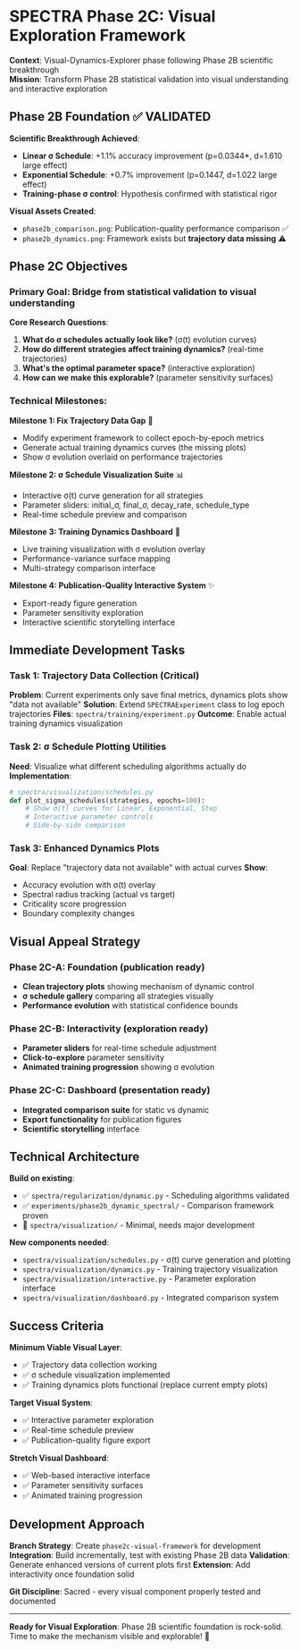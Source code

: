 # SPECTRA Phase 2C: Visual Exploration Framework

**Context**: Visual-Dynamics-Explorer phase following Phase 2B scientific breakthrough  
**Mission**: Transform Phase 2B statistical validation into visual understanding and interactive exploration

## **Phase 2B Foundation** ✅ **VALIDATED**

**Scientific Breakthrough Achieved**:
- **Linear σ Schedule**: +1.1% accuracy improvement (p=0.0344*, d=1.610 large effect)
- **Exponential Schedule**: +0.7% improvement (p=0.1447, d=1.022 large effect)  
- **Training-phase σ control**: Hypothesis confirmed with statistical rigor

**Visual Assets Created**:
- `phase2b_comparison.png`: Publication-quality performance comparison ✅
- `phase2b_dynamics.png`: Framework exists but **trajectory data missing** ⚠️

## **Phase 2C Objectives**

### **Primary Goal**: Bridge from statistical validation to visual understanding

**Core Research Questions**:
1. **What do σ schedules actually look like?** (σ(t) evolution curves)
2. **How do different strategies affect training dynamics?** (real-time trajectories)  
3. **What's the optimal parameter space?** (interactive exploration)
4. **How can we make this explorable?** (parameter sensitivity surfaces)

### **Technical Milestones**:

**Milestone 1: Fix Trajectory Data Gap** 🔧
- Modify experiment framework to collect epoch-by-epoch metrics
- Generate actual training dynamics curves (the missing plots)
- Show σ evolution overlaid on performance trajectories

**Milestone 2: σ Schedule Visualization Suite** 📊  
- Interactive σ(t) curve generation for all strategies
- Parameter sliders: initial_σ, final_σ, decay_rate, schedule_type
- Real-time schedule preview and comparison

**Milestone 3: Training Dynamics Dashboard** 🎯
- Live training visualization with σ evolution overlay
- Performance-variance surface mapping
- Multi-strategy comparison interface

**Milestone 4: Publication-Quality Interactive System** ✨
- Export-ready figure generation
- Parameter sensitivity exploration
- Interactive scientific storytelling interface

## **Immediate Development Tasks**

### **Task 1: Trajectory Data Collection** (Critical)
**Problem**: Current experiments only save final metrics, dynamics plots show "data not available"
**Solution**: Extend `SPECTRAExperiment` class to log epoch trajectories
**Files**: `spectra/training/experiment.py`
**Outcome**: Enable actual training dynamics visualization

### **Task 2: σ Schedule Plotting Utilities** 
**Need**: Visualize what different scheduling algorithms actually do
**Implementation**: 
```python
# spectra/visualization/schedules.py
def plot_sigma_schedules(strategies, epochs=100):
    # Show σ(t) curves for Linear, Exponential, Step
    # Interactive parameter controls
    # Side-by-side comparison
```

### **Task 3: Enhanced Dynamics Plots**
**Goal**: Replace "trajectory data not available" with actual curves
**Show**: 
- Accuracy evolution with σ(t) overlay
- Spectral radius tracking (actual vs target)
- Criticality score progression
- Boundary complexity changes

## **Visual Appeal Strategy**

### **Phase 2C-A: Foundation** (publication ready)
- **Clean trajectory plots** showing mechanism of dynamic control
- **σ schedule gallery** comparing all strategies visually
- **Performance evolution** with statistical confidence bounds

### **Phase 2C-B: Interactivity** (exploration ready)  
- **Parameter sliders** for real-time schedule adjustment
- **Click-to-explore** parameter sensitivity
- **Animated training progression** showing σ evolution

### **Phase 2C-C: Dashboard** (presentation ready)
- **Integrated comparison suite** for static vs dynamic
- **Export functionality** for publication figures  
- **Scientific storytelling** interface

## **Technical Architecture**

**Build on existing**:
- ✅ `spectra/regularization/dynamic.py` - Scheduling algorithms validated
- ✅ `experiments/phase2b_dynamic_spectral/` - Comparison framework proven
- 🔄 `spectra/visualization/` - Minimal, needs major development

**New components needed**:
- `spectra/visualization/schedules.py` - σ(t) curve generation and plotting
- `spectra/visualization/dynamics.py` - Training trajectory visualization  
- `spectra/visualization/interactive.py` - Parameter exploration interface
- `spectra/visualization/dashboard.py` - Integrated comparison system

## **Success Criteria**

**Minimum Viable Visual Layer**:
- ✅ Trajectory data collection working
- ✅ σ schedule visualization implemented
- ✅ Training dynamics plots functional (replace current empty plots)

**Target Visual System**:
- ✅ Interactive parameter exploration
- ✅ Real-time schedule preview
- ✅ Publication-quality figure export

**Stretch Visual Dashboard**:
- ✅ Web-based interactive interface
- ✅ Parameter sensitivity surfaces
- ✅ Animated training progression

## **Development Approach**

**Branch Strategy**: Create `phase2c-visual-framework` for development
**Integration**: Build incrementally, test with existing Phase 2B data
**Validation**: Generate enhanced versions of current plots first
**Extension**: Add interactivity once foundation solid

**Git Discipline**: Sacred - every visual component properly tested and documented

---

**Ready for Visual Exploration**: Phase 2B scientific foundation is rock-solid. Time to make the mechanism visible and explorable! 🎨